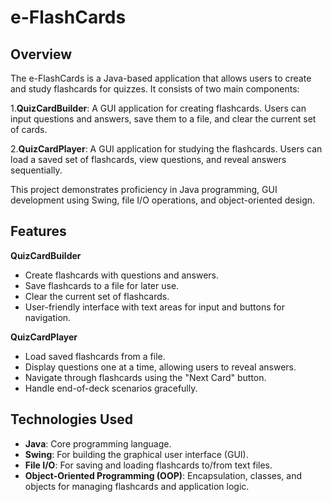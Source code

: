 # e-FlashCards
## Overview ##

The e-FlashCards is a Java-based application that allows users to create and study flashcards for quizzes. It consists of two main components:

1.**QuizCardBuilder**: A GUI application for creating flashcards. Users can input questions and answers, save them to a file, and clear the current set of cards.

2.**QuizCardPlayer**: A GUI application for studying the flashcards. Users can load a saved set of flashcards, view questions, and reveal answers sequentially.

This project demonstrates proficiency in Java programming, GUI development using Swing, file I/O operations, and object-oriented design.

## Features ##

**QuizCardBuilder**

* Create flashcards with questions and answers.
* Save flashcards to a file for later use.
* Clear the current set of flashcards.
* User-friendly interface with text areas for input and buttons for navigation.

**QuizCardPlayer**

* Load saved flashcards from a file.
* Display questions one at a time, allowing users to reveal answers.
* Navigate through flashcards using the "Next Card" button.
* Handle end-of-deck scenarios gracefully.

## Technologies Used ##
* **Java**: Core programming language.
* **Swing**: For building the graphical user interface (GUI).
* **File I/O**: For saving and loading flashcards to/from text files.
* **Object-Oriented Programming (OOP)**: Encapsulation, classes, and objects for managing flashcards and application logic.

